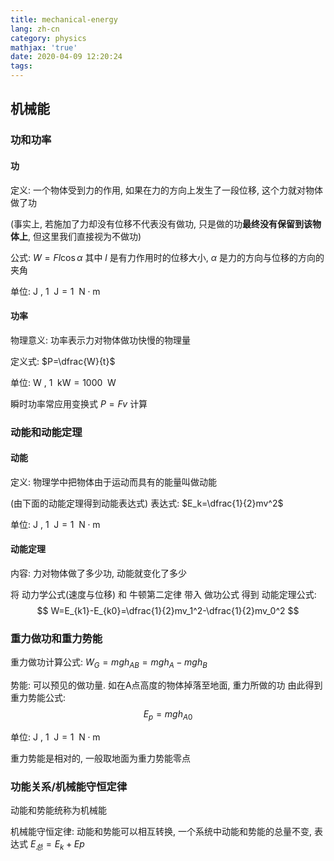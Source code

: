 ```yaml
---
title: mechanical-energy
lang: zh-cn
category: physics
mathjax: 'true'
date: 2020-04-09 12:20:24
tags:
---
```


## 机械能

### 功和功率

#### 功

定义: 一个物体受到力的作用, 如果在力的方向上发生了一段位移, 这个力就对物体做了功

(事实上, 若施加了力却没有位移不代表没有做功, 只是做的功**最终没有保留到该物体上**, 但这里我们直接视为不做功)

公式: $W=Fl\cos\alpha$
其中 $l$ 是有力作用时的位移大小, $\alpha$ 是力的方向与位移的方向的夹角

单位: $\text{J}$ , $1\enspace\text{J} = 1\enspace\text{N}\cdot\text{m}$

#### 功率

物理意义: 功率表示力对物体做功快慢的物理量

定义式: $P=\dfrac{W}{t}$

单位: $\text{W}$ , $1\enspace\text{kW}=1000\enspace\text{W}$

瞬时功率常应用变换式 $P=Fv$ 计算

### 动能和动能定理

#### 动能

定义: 物理学中把物体由于运动而具有的能量叫做动能

(由下面的动能定理得到动能表达式)
表达式: $E_k=\dfrac{1}{2}mv^2$

单位: $\text{J}$ , $1\enspace\text{J} = 1\enspace\text{N}\cdot\text{m}$

#### 动能定理

内容: 力对物体做了多少功, 动能就变化了多少

将 动力学公式(速度与位移) 和 牛顿第二定律 带入 做功公式 得到 动能定理公式:
$$
W=E_{k1}-E_{k0}=\dfrac{1}{2}mv_1^2-\dfrac{1}{2}mv_0^2
$$

### 重力做功和重力势能

重力做功计算公式: $W_G=mgh_{AB}=mgh_A-mgh_B$

势能: 可以预见的做功量. 如在A点高度的物体掉落至地面, 重力所做的功
由此得到重力势能公式:
$$
E_p=mgh_{A0}
$$

单位: $\text{J}$ , $1\enspace\text{J} = 1\enspace\text{N}\cdot\text{m}$

重力势能是相对的, 一般取地面为重力势能零点

### 功能关系/机械能守恒定律

动能和势能统称为机械能

机械能守恒定律: 动能和势能可以相互转换, 一个系统中动能和势能的总量不变, 表达式 $E_总=E_k+Ep$
